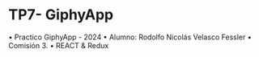 # TP7- GiphyApp
• Practico GiphyApp - 2024
• Alumno: Rodolfo Nicolás Velasco Fessler
• Comisión 3.
• REACT & Redux
